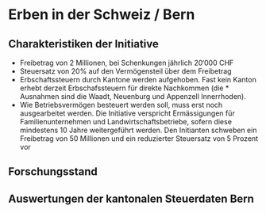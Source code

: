 # Erben in der Schweiz / Bern

## Charakteristiken der Initiative

* Freibetrag von 2 Millionen, bei Schenkungen jährlich 20‘000 CHF
* Steuersatz von 20% auf den Vermögensteil über dem Freibetrag
* Erbschaftssteuern durch Kantone werden aufgehoben. Fast kein Kanton erhebt derzeit Erbschafssteuern für direkte Nachkommen (die * Ausnahmen sind die Waadt, Neuenburg und Appenzell Innerrhoden).
* Wie Betriebsvermögen besteuert werden soll, muss erst noch ausgearbeitet werden. Die Initiative verspricht Ermässigungen für Familienunternehmen und Landwirtschaftsbetriebe, sofern diese mindestens 10 Jahre weitergeführt werden. Den Initianten schweben ein Freibetrag von 50 Millionen und ein reduzierter Steuersatz von 5 Prozent vor

## Forschungsstand

## Auswertungen der kantonalen Steuerdaten Bern
